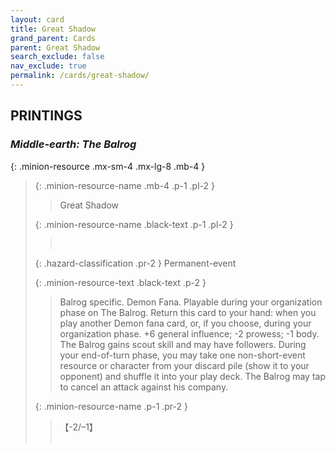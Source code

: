 ```yaml
---
layout: card
title: Great Shadow
grand_parent: Cards
parent: Great Shadow
search_exclude: false
nav_exclude: true
permalink: /cards/great-shadow/
---
```


## PRINTINGS


### _Middle-earth: The Balrog_

{: .minion-resource .mx-sm-4 .mx-lg-8 .mb-4 }
> {: .minion-resource-name .mb-4 .p-1 .pl-2 }
> > <div class="hazard-mp"></div>
> > <div class="card-name">Great Shadow</div>
>
> {: .minion-resource-name .black-text .p-1 .pl-2 }
> > &nbsp;
>
> {: .hazard-classification .pr-2 }
> Permanent-event
>
> {: .minion-resource-text .black-text .p-2 }
> > Balrog specific. Demon Fana. Playable during your organization phase on The Balrog. Return this card to your hand: when you play another Demon fana card, or, if you choose, during your organization phase. +6 general influence; -2 prowess; -1 body. The Balrog gains scout skill and may have followers. During your end-of-turn phase, you may take one non-short-event resource or character from your discard pile (show it to your opponent) and shuffle it into your play deck. The Balrog may tap to cancel an attack against his company. 
> 
> {: .minion-resource-name .p-1 .pr-2 }
> > <div class="card-shield">【-2/&ndash;1】</div>
> > <div class="card-corruption-white">&nbsp;</div>
